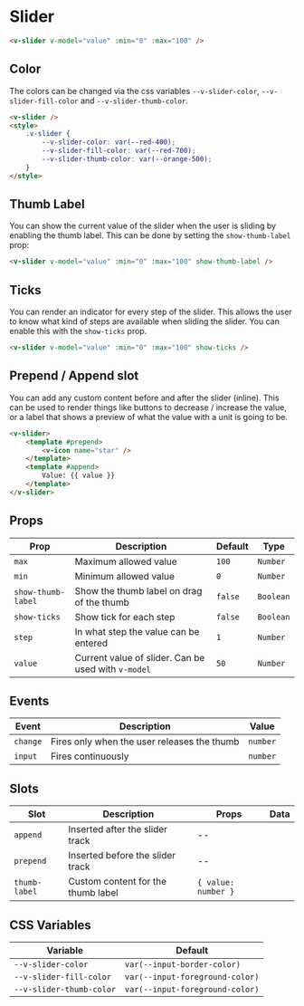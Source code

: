 # Slider

```html
<v-slider v-model="value" :min="0" :max="100" />
```

## Color

The colors can be changed via the css variables `--v-slider-color`, `--v-slider-fill-color` and `--v-slider-thumb-color`.

```html
<v-slider />
<style>
	.v-slider {
		--v-slider-color: var(--red-400);
		--v-slider-fill-color: var(--red-700);
		--v-slider-thumb-color: var(--orange-500);
	}
</style>
```

## Thumb Label

You can show the current value of the slider when the user is sliding by enabling the thumb label. This can be done by setting the `show-thumb-label` prop:

```html
<v-slider v-model="value" :min="0" :max="100" show-thumb-label />
```

## Ticks

You can render an indicator for every step of the slider. This allows the user to know what kind of steps are available when sliding the slider. You can enable this with the `show-ticks` prop.

```html
<v-slider v-model="value" :min="0" :max="100" show-ticks />
```

## Prepend / Append slot

You can add any custom content before and after the slider (inline). This can be used to render things like buttons to decrease / increase the value, or a label that shows a preview of what the value with a unit is going to be.

```html
<v-slider>
	<template #prepend>
		<v-icon name="star" />
	</template>
	<template #append>
		Value: {{ value }}
	</template>
</v-slider>
```

## Props
| Prop               | Description                                         | Default | Type      |
|--------------------|-----------------------------------------------------|---------|-----------|
| `max`              | Maximum allowed value                               | `100`   | `Number`  |
| `min`              | Minimum allowed value                               | `0`     | `Number`  |
| `show-thumb-label` | Show the thumb label on drag of the thumb           | `false` | `Boolean` |
| `show-ticks`       | Show tick for each step                             | `false` | `Boolean` |
| `step`             | In what step the value can be entered               | `1`     | `Number`  |
| `value`            | Current value of slider. Can be used with `v-model` | `50`    | `Number`  |

## Events
| Event    | Description                                 | Value    |
|----------|---------------------------------------------|----------|
| `change` | Fires only when the user releases the thumb | `number` |
| `input`  | Fires continuously                          | `number` |

## Slots
| Slot          | Description                        | Props               | Data |
|---------------|------------------------------------|---------------------|------|
| `append`      | Inserted after the slider track    | --                  |      |
| `prepend`     | Inserted before the slider track   | --                  |      |
| `thumb-label` | Custom content for the thumb label | `{ value: number }` |      |

## CSS Variables
| Variable                 | Default                         |
|--------------------------|---------------------------------|
| `--v-slider-color`       | `var(--input-border-color)`     |
| `--v-slider-fill-color`  | `var(--input-foreground-color)` |
| `--v-slider-thumb-color` | `var(--input-foreground-color)` |
